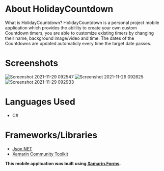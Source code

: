 # About HolidayCountdown
What is HolidayCountdown? HolidayCountdown is a personal project mobile application which provides the ablility to create your own custom Countdown timers, you are able to 
customize existing timers by changing their name, background image/video and time. The dates of the Countdowns are updated automaticly every time the target date passes.

# Screenshots
![Screenshot 2021-11-29 092547](https://user-images.githubusercontent.com/64515038/143826490-411a9471-67ed-40f3-9a3b-a1cc022ca195.png)
![Screenshot 2021-11-29 092625](https://user-images.githubusercontent.com/64515038/143826502-53ea57cf-a6b2-45e5-a630-69643fa04cd3.png)
![Screenshot 2021-11-29 092933](https://user-images.githubusercontent.com/64515038/143826509-bbbf2fdb-8b22-44ad-92d5-25d41f424c1f.png)



# Languages Used
* C#

# Frameworks/Libraries
* [Json.NET](https://www.newtonsoft.com/json)
* [Xamarin Community Toolkit](https://docs.microsoft.com/en-us/xamarin/community-toolkit/)

**This mobile application was built using [Xamarin.Forms](https://dotnet.microsoft.com/apps/xamarin/xamarin-forms).**
